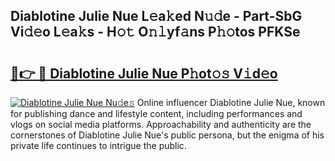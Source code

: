 ## Diablotine Julie Nue L𝚎a𝚔ed N𝚞𝚍e - Part-SbG Vi𝚍𝚎o L𝚎a𝚔s - H𝚘𝚝 O𝚗𝚕yf𝚊ns P𝚑𝚘tos PFKSe

# <h2><a href="http://kf1qkf.oniu.top/?m=Diablotine+Julie+Nue">🔗👉 🔴 Diablotine Julie Nue P𝚑ot𝚘𝚜 V𝚒d𝚎o</a></h2>

[![Diablotine Julie Nue Nu𝚍e𝚜](https://i.imgur.com/0qMVB7G.gif)](http://kf1qkf.oniu.top/?m=Diablotine+Julie+Nue)
Online influencer Diablotine Julie Nue, known for publishing dance and lifestyle content, including performances and vlogs on social media platforms. Approachability and authenticity are the cornerstones of Diablotine Julie Nue's public persona, but the enigma of his private life continues to intrigue the public.  
